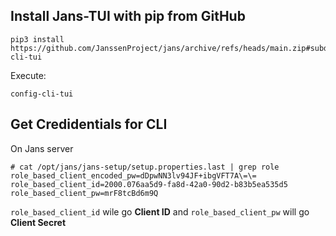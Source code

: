Install Jans-TUI with pip from GitHub
--------------------------------------
```
pip3 install https://github.com/JanssenProject/jans/archive/refs/heads/main.zip#subdirectory=jans-cli-tui
```

Execute:

```
config-cli-tui
```

Get Credidentials for CLI
-------------------------
On Jans server

```
# cat /opt/jans/jans-setup/setup.properties.last | grep role
role_based_client_encoded_pw=dDpwNN3lv94JF+ibgVFT7A\=\=
role_based_client_id=2000.076aa5d9-fa8d-42a0-90d2-b83b5ea535d5
role_based_client_pw=mrF8tcBd6m9Q
```

`role_based_client_id` wile go **Client ID** and `role_based_client_pw` will go **Client Secret**

